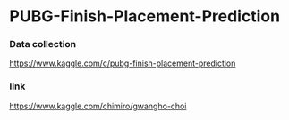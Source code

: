 # PUBG-Finish-Placement-Prediction


### Data collection
https://www.kaggle.com/c/pubg-finish-placement-prediction

### link
https://www.kaggle.com/chimiro/gwangho-choi
